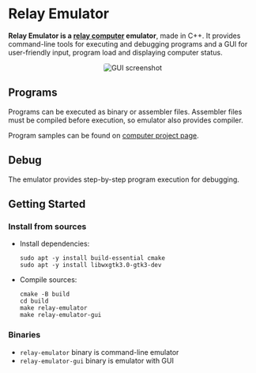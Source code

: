 # Relay Emulator
**Relay Emulator is a [relay computer](https://github.com/Dovgalyuk/Relay)
emulator**, made in C++. It provides command-line tools for executing and
debugging programs and a GUI for user-friendly input, program load and
displaying computer status.

<p align="center">
    <img
     style="border-radius: 0.25rem"
     src="https://user-images.githubusercontent.com/89527465/186873693-bb32df63-af32-450e-9511-22e1bd08fe15.png"
     alt="GUI screenshot">
</p>

## Programs
Programs can be executed as binary or assembler files. Assembler files
must be compiled before execution, so emulator also provides compiler.

Program samples can be found on
[computer project page](https://dovgalyuk.github.io/Relay/programs.html).

## Debug
The emulator provides step-by-step program execution for debugging.

## Getting Started
### Install from sources
- Install dependencies:
    ```
    sudo apt -y install build-essential cmake
    sudo apt -y install libwxgtk3.0-gtk3-dev
    ```
- Compile sources:
    ```
    cmake -B build
    cd build
    make relay-emulator
    make relay-emulator-gui
    ```
### Binaries
- `relay-emulator` binary is command-line emulator
- `relay-emulator-gui` binary is emulator with GUI
